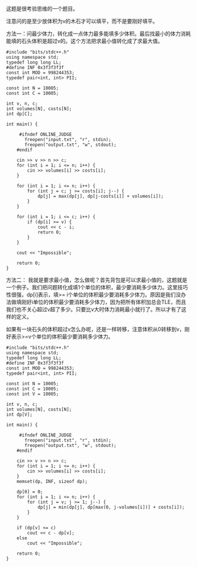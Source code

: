 这题是很考验思维的一个题目。

注意问的是至少放体积为v的木石才可以填平，而不是要刚好填平。


方法一：问最少体力，转化成一点体力最多能填多少体积。最后找最小的体力消耗能填的石头体积是超过v的。这个方法把求最小值转化成了求最大值。

```
#include "bits/stdc++.h"
using namespace std;
typedef long long LL;
#define INF 0x3f3f3f3f
const int MOD = 998244353;
typedef pair<int, int> PII;

const int N = 10005;
const int C = 10005;

int v, n, c;
int volumes[N], costs[N];
int dp[C];

int main() {
   
     #ifndef ONLINE_JUDGE
       freopen("input.txt", "r", stdin);
       freopen("output.txt", "w", stdout);
    #endif

    cin >> v >> n >> c;
    for (int i = 1; i <= n; i++) {
        cin >> volumes[i] >> costs[i];
    }
    
    for (int i = 1; i <= n; i++) {
        for (int j = c; j >= costs[i]; j--) {
            dp[j] = max(dp[j], dp[j-costs[i]] + volumes[i]);
        }
    }

    for (int i = 1; i <= c; i++) {
        if (dp[i] >= v) {
            cout << c - i;
            return 0;
        }
    }

    cout << "Impossible";
    
    return 0;
}
```

方法二：
我就是要求最小值，怎么做呢？首先背包是可以求最小值的，这题就是一个例子。我们把问题转化成填1个单位的体积，最少要消耗多少体力。这里技巧性很强，dp[i]表示，填>= i个单位的体积最少要消耗多少体力。原因是我们没办法做填刚好i单位的体积最少要消耗多少体力，因为把所有体积加总会TLE，而且我们也不关心超过v超了多少。只要比v大时体力消耗最小就行了。所以才有了这样的定义。

如果有一块石头的体积超过v怎么办呢，还是一样转移，注意体积从0转移到v，刚好表示>=v个单位的体积最少要消耗多少体力。

```
#include "bits/stdc++.h"
using namespace std;
typedef long long LL;
#define INF 0x3f3f3f3f
const int MOD = 998244353;
typedef pair<int, int> PII;

const int N = 10005;
const int C = 10005;
const int V = 10005;

int v, n, c;
int volumes[N], costs[N];
int dp[V];

int main() {
   
     #ifndef ONLINE_JUDGE
       freopen("input.txt", "r", stdin);
       freopen("output.txt", "w", stdout);
    #endif

    cin >> v >> n >> c;
    for (int i = 1; i <= n; i++) {
        cin >> volumes[i] >> costs[i];
    }
    memset(dp, INF, sizeof dp);
    
    dp[0] = 0;
    for (int i = 1; i <= n; i++) {
        for (int j = v; j >= 1; j--) {
            dp[j] = min(dp[j], dp[max(0, j-volumes[i])] + costs[i]);
        }
    }

    if (dp[v] <= c)
        cout << c - dp[v];
    else
        cout << "Impossible";
    
    return 0;
}
```

